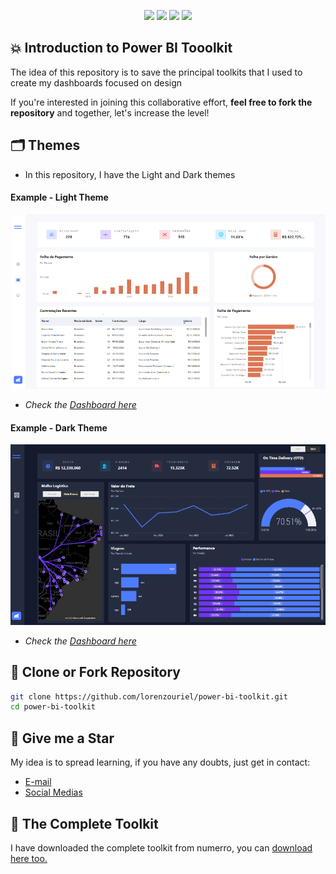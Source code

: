 <div align="center">
    <p>
	    <a name="stars"><img src="https://img.shields.io/github/stars/lorenzouriel/power-bi-toolkit?style=for-the-badge"></a>
	    <a name="forks"><img src="https://img.shields.io/github/forks/lorenzouriel/power-bi-toolkit?logoColor=green&style=for-the-badge"></a>
	    <a name="contributions"><img src="https://img.shields.io/github/contributors/lorenzouriel/power-bi-toolkit?logoColor=green&style=for-the-badge"></a>
	    <a name="madeWith"><img src="https://img.shields.io/badge/Made%20with-Markdown-1f425f.svg?style=for-the-badge"></a>
    </p>
</div>

## 💥 Introduction to Power BI Tooolkit
The idea of ​​this repository is to save the principal toolkits that I used to create my dashboards focused on design

If you're interested in joining this collaborative effort, **feel free to fork the repository** and together, let's increase the level!


## 🗂️ Themes
- In this repository, I have the Light and Dark themes

#### Example - Light Theme
![Light](/pics/light-theme.png)
- *Check the [Dashboard here](https://github.com/lorenzouriel/powerbi-dashboards/blob/main/Dashboards/PeopleAnalytics/README.md)*

#### Example - Dark Theme
![Dark](/pics/dark-theme.png)
- *Check the [Dashboard here](https://github.com/lorenzouriel/powerbi-dashboards/tree/main/Dashboards/Logistica)*

## 💾 Clone or Fork Repository
```bash
git clone https://github.com/lorenzouriel/power-bi-toolkit.git
cd power-bi-toolkit
```

## 🏅 Give me a Star
My idea is to spread learning, if you have any doubts, just get in contact: 
- [E-mail](lorenzouriel@gmail.com)
- [Social Medias](https://linktr.ee/lorenzo_uriel)


## 🔮 The Complete Toolkit
I have downloaded the complete toolkit from numerro, you can [download here too.](https://zpr.io/pxGkhiqm95zP)